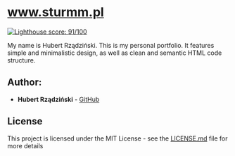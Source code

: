 
# www.sturmm.pl
[![Lighthouse score: 91/100](https://lighthouse-badge.appspot.com/?score=91)](https://github.com/ebidel/lighthouse-badge)

My name is Hubert Rządziński. This is my personal portfolio. It features simple and minimalistic design, as well as clean and semantic HTML code structure.

## Author:

* **Hubert Rządziński** - [GitHub](https://github.com/Sturmpl) 

## License

This project is licensed under the MIT License - see the [LICENSE.md](LICENSE.md) file for more details

